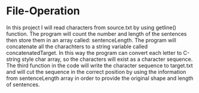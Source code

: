 # File-Operation
In this project I will read characters from source.txt by using getline() function. The program will count the number and length of the sentences then store them in an array called: sentenceLength. The program will concatenate all the charachters to a string variable called concatenatedTarget. In this way the program can convert each letter to C-string style char array, so the characters will exist as a character sequence. The third function in the code will write the character sequence to target.txt and will cut the sequence in the correct position by using the information from sentenceLength array in order to provide the original shape and length of sentences.
